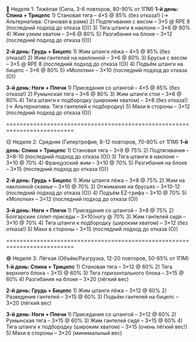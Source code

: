 🔴 Неделя 1: Тяжёлая (Сила, 3-6 повторов, 80-90% от 1ПМ)
**1-й день: Спина + Трицепс**
	1) Становая тяга – 4×5 @ 85% (без отказа!)
		(→ Альтернатива: Становая в раме)
	2) Подтягивания с весом – 3×5 @ RPE 8 (последний подход до отказа (О))
	3) Тяга штанги в наклоне – 3×6 @ 80%
	4) Жим узким хватом – 3×6 @ 80%
	5) Разгибания на блоке – 3×12 (последний подход до отказа (О))

**2-й день: Грудь + Бицепс**
	1) Жим штанги лёжа – 4×5 @ 85% (без отказа!)
	2) Жим гантелей на наклонной – 3×6 @ 80%
	3) Брусья с весом – 3×5 @ RPE 8 (последний подход до отказа (О))
	4) Подъём штанги на бицепс – 3×6 @ 80%
	5) «Молотки» – 3×10 (последний подход до отказа (О))

**3-й день: Ноги + Плечи**
	1) Приседания со штангой – 4×5 @ 85% (без отказа!)
	2) Румынская тяга – 3×6 @ 80%
	3) Жим штанги стоя – 3×6 @ 80%
	4) Тяга штанги к подбородку (широким хватом) – 3×8 (без отказа!)
		(→ Альтернатива: Тяга гантелей к подбородку)
	5) Махи в стороны – 3×12 (последний подход до отказа (О))

==========================================================================

🟡 Неделя 2: Средняя (Гипертрофия, 8-12 повторов, 70-80% от 1ПМ)
**1-й день: Спина + Трицепс**
	1) Становая тяга – 3×8 @ 75%
	2) Подтягивания – 3×8-10 (последний подход до отказа (О))
	3) Тяга штанги в наклоне – 3×10 @ 70%
	4) Французский жим – 3×10 @ 70%
	5) Разгибания на блоке – 3×15 (последний подход до отказа (О))

**2-й день: Грудь + Бицепс**
	1) Жим штанги лёжа – 3×8 @ 75%
	2) Жим на наклонной скамье – 3×10 @ 70%
	3) Отжимания на брусьях – 3×10-12 (последний подход до отказа (О))
	4) Подъём EZ-грифа – 3×10 @ 70%
	5) «Молотки» – 3×12 (последний подход до отказа (О))

**3-й день: Ноги + Плечи**
	1) Приседания со штангой – 3×8 @ 75%
	2) Болгарские сплит-приседы – 3×10/ногу @ 70%
	3) Жим гантелей сидя – 3×10 @ 70%
	4) Тяга штанги к подбородку (широким хватом) – 3×12 (без отказа!)
	5) Махи в стороны – 3×15 (последний подход до отказа (О))

==========================================================================

🟢 Неделя 3: Лёгкая (Объём/Разгрузка, 12-20 повторов, 50-65% от 1ПМ)
**1-й день: Спина + Трицепс**
	1) Становая тяга – 3×12 @ 60%
	2) Тяга верхнего блока – 3×15 @ 60%
	3) Тяга горизонтального блока – 3×15 @ 60%
	4) Разгибания на блоке – 3×20 (лёгкий вес)

**2-й день: Грудь + Бицепс**
	1) Жим штанги лёжа – 3×12 @ 60%
	2) Разведения гантелей – 3×15 @ 60%
	3) Подъём гантелей на бицепс – 3×20 (лёгкий вес)

**3-й день: Ноги + Плечи**
	1) Приседания со штангой – 3×12 @ 60%
	2) Румынская тяга – 3×15 @ 60%
	3) Жим гантелей сидя – 3×15 @ 60%
	4) Тяга штанги к подбородку (широким хватом) – 3×15 (очень лёгкий вес!)
	5) Махи в стороны – 3×20 (минимальный вес)

